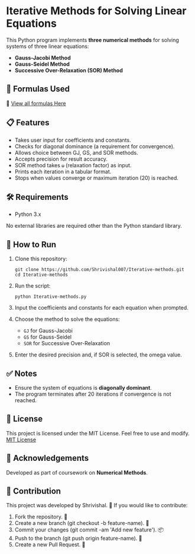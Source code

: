 
# Iterative Methods for Solving Linear Equations

This Python program implements **three numerical methods** for solving systems of three linear equations:
- **Gauss-Jacobi Method**
- **Gauss-Seidel Method**
- **Successive Over-Relaxation (SOR) Method**

## 🧮 Formulas Used

📘 [View all formulas Here](Formula.ipynb)

## 📋 Features

- Takes user input for coefficients and constants.
- Checks for diagonal dominance (a requirement for convergence).
- Allows choice between GJ, GS, and SOR methods.
- Accepts precision for result accuracy.
- SOR method takes `ω` (relaxation factor) as input.
- Prints each iteration in a tabular format.
- Stops when values converge or maximum iteration (20) is reached.

## 🛠️ Requirements

- Python 3.x

No external libraries are required other than the Python standard library.

## 🚀 How to Run

1. Clone this repository:
   ```
   git clone https://github.com/Shrivishal007/Iterative-methods.git
   cd Iterative-methods
   ```

2. Run the script:
   ```
   python Iterative-methods.py
   ```

3. Input the coefficients and constants for each equation when prompted.

4. Choose the method to solve the equations:
   - `GJ` for Gauss-Jacobi
   - `GS` for Gauss-Seidel
   - `SOR` for Successive Over-Relaxation

5. Enter the desired precision and, if SOR is selected, the omega value.

## ✅ Notes

- Ensure the system of equations is **diagonally dominant**.
- The program terminates after 20 iterations if convergence is not reached.

## 📄 License

This project is licensed under the MIT License. Feel free to use and modify. 
[MIT License](LICENSE)

## 🙌 Acknowledgements

Developed as part of coursework on **Numerical Methods**.

## 🤝 Contribution

This project was developed by Shrivishal. 🙌
If you would like to contribute:
1. Fork the repository. 🍴
2. Create a new branch (git checkout -b feature-name). 🌱
3. Commit your changes (git commit -am 'Add new feature'). 📦
4. Push to the branch (git push origin feature-name). 🚀
5. Create a new Pull Request. 🔄
